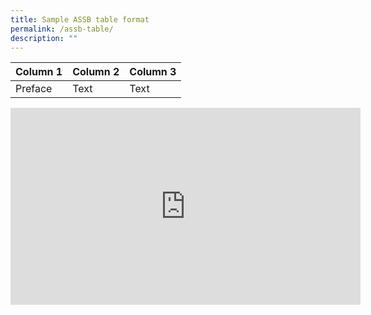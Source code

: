 ```yaml
---
title: Sample ASSB table format
permalink: /assb-table/
description: ""
---
```

| Column 1 | Column 2 | Column 3 |
| -------- | -------- | -------- |
| Preface     | Text     | Text     |

<iframe width="560" height="315" src="https://www.youtube.com/embed/E4PWk2L0-Fo" title="YouTube video player" frameborder="0" allow="accelerometer; autoplay; clipboard-write; encrypted-media; gyroscope; picture-in-picture" allowfullscreen></iframe>